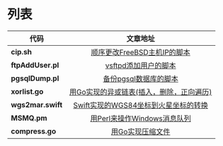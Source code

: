 # 列表

| 代码           | 文章地址       |
| --------------------------------------|:-------------:|
| **cip.sh**                            | [顺序更改FreeBSD主机IP的脚本](http://www.hailongchang.info/wordpress/archives/636) |
| **ftpAddUser.pl**                     | [vsftpd添加用户的脚本](http://www.hailongchang.info/wordpress/archives/647)|
| **pgsqlDump.pl**                      | [备份pgsql数据库的脚本](http://www.hailongchang.info/wordpress/archives/660)|
| **xorlist.go**                     	| [用Go实现的异或链表(插入，删除，正向遍历)](http://www.hailongchang.info/wordpress/archives/688)|
| **wgs2mar.swift**                     | [Swift实现的WGS84坐标到火星坐标的转换](http://www.hailongchang.info/wordpress/archives/653)|
|**MSMQ.pm**|[用Perl来操作Windows消息队列](http://www.hailongchang.info/wordpress/?p=785)|
|**compress.go**|[用Go实现压缩文件]( http://www.hailongchang.info/wordpress/?p=839)|

